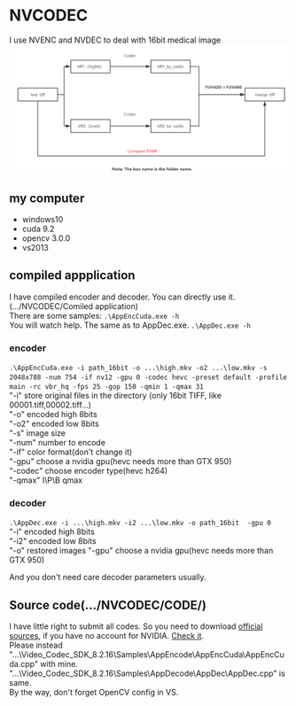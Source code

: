 # NVCODEC
I use NVENC and NVDEC to deal with 16bit medical image
![pipeline](https://github.com/Limingxing00/NVCODEC/blob/master/CODE/img.jpg)

## my computer
* windows10
* cuda 9.2
* opencv 3.0.0
* vs2013

## compiled appplication  
I have compiled encoder and decoder. You can directly use it. (.../NVCODEC/Comiled application)  
There are some samples:
`.\AppEncCuda.exe -h`  
You will watch help. The same as to AppDec.exe.
`.\AppDec.exe -h`

### encoder
`.\AppEncCuda.exe -i path_16bit -o ...\high.mkv -o2 ...\low.mkv -s 2048x788 -num 754 -if nv12 -gpu 0 -codec hevc -preset default -profile main -rc vbr_hq -fps 25 -gop 150 -qmin 1 -qmax 31  `  
"-i"   store original files in the directory (only 16bit TIFF, like 00001.tiff,00002.tiff...)  
"-o"   encoded high 8bits  
"-o2"   encoded low 8bits  
"-s"   image size  
"-num"  number to encode  
"-if"  color format(don't change it)  
"-gpu" choose a nvidia gpu(hevc needs more than GTX 950)  
"-codec" choose encoder type(hevc h264)  
"-qmax" I\P\B qmax  
### decoder
`.\AppDec.exe -i ...\high.mkv -i2 ...\low.mkv -o path_16bit  -gpu 0`  
"-i"   encoded high 8bits  
"-i2"   encoded low 8bits  
"-o"  restored images
"-gpu" choose a nvidia gpu(hevc needs more than GTX 950)  

And you don't need care decoder parameters usually.  

## Source code(.../NVCODEC/CODE/)
I have little right to submit all codes. So you need to download [official sources](https://developer.nvidia.com/nvidia-video-codec-sdk#Download), if you have no account for NVIDIA. [Check it](https://download.csdn.net/download/qq_39575835/10890622).  
Please instead "...\Video_Codec_SDK_8.2.16\Samples\AppEncode\AppEncCuda\AppEncCuda.cpp" with mine. "...\Video_Codec_SDK_8.2.16\Samples\AppDecode\AppDec\AppDec.cpp" is same.  
By the way, don't forget OpenCV config in VS.

